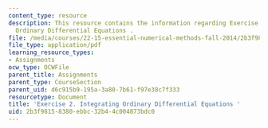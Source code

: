 ```yaml
---
content_type: resource
description: This resource contains the information regarding Exercise 2. Integrating
  Ordinary Differential Equations .
file: /media/courses/22-15-essential-numerical-methods-fall-2014/2b3f98158380ebbc32b44c004873bdc0_MIT22_15F14_ex02.pdf
file_type: application/pdf
learning_resource_types:
- Assignments
ocw_type: OCWFile
parent_title: Assignments
parent_type: CourseSection
parent_uid: d6c915b9-195a-3a80-7b61-f97e38c7f333
resourcetype: Document
title: 'Exercise 2. Integrating Ordinary Differential Equations '
uid: 2b3f9815-8380-ebbc-32b4-4c004873bdc0
---
```

